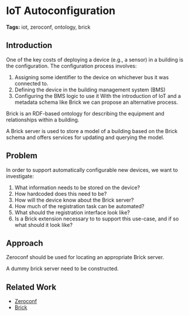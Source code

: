 # IoT Autoconfiguration

**Tags:** iot, zeroconf, ontology, brick

## Introduction

One of the key costs of deploying a device (e.g., a sensor) in a building is the configuration. The configuration process involves:
1. Assigning some identifier to the device on whichever bus it was connected to.
2. Defining the device in the building management system (BMS)
3. Configuring the BMS logic to use it
With the introduction of IoT and a metadata schema like Brick we can propose an alternative process.

Brick is an RDF-based ontology for describing the equipment and relationships within a building. 

A Brick server is used to store a model of a building based on the Brick schema and offers services for updating and querying the model.

## Problem

In order to support automatically configurable new devices, we want to investigate:
1. What information needs to be stored on the device?
2. How hardcoded does this need to be?
3. How will the device know about the Brick server?
4. How much of the registration task can be automated?
5. What should the registration interface look like?
6. Is a Brick extension necessary to to support this use-case, and if so what should it look like?

## Approach

Zeroconf should be used for locating an appropriate Brick server.

A dummy brick server need to be constructed.

## Related Work

- [Zeroconf](https://en.wikipedia.org/wiki/Zero-configuration_networking)
- [Brick](https://brickschema.org)

